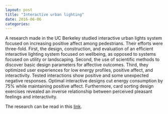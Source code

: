```yaml
---
layout: post
title: "Interactive urban lighting"
date: 2016-06-06
categories:
---
```


A research made in the UC Berkeley studied interactive urban lights system focused on increasing positive affect among pedestrians. Their efforts were three-fold. First, the design, construction, and evaluation of an efficient interactive lighting system focused on wellbeing, as opposed to systems focused on utility or landscaping. Second, the use of scientific methods to discover basic design parameters for affective outcomes. Third, they  optimized user experiences for low energy profiles, positive affect, and interactivity. Tested interactions show positive and some unexpected negative responses. Optimal interactive designs cut energy consumption by 75% while maintaining positive affect. Furthermore, card sorting design exercises revealed an inverse relationship between perceived pleasant feelings and interactivity. 

The research can be read in this [link](http://people.eecs.berkeley.edu/~bjoern/papers/paredes-fiatlux-dis2016.pdf).
